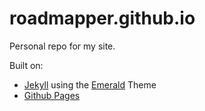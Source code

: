 # roadmapper.github.io

Personal repo for my site.

Built on:

- [Jekyll](http://jekyllrb.com) using the [Emerald](https://github.com/KingFelix/emerald) Theme
- [Github Pages](https://pages.github.com)
